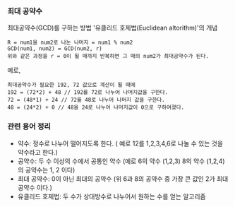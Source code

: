 ### 최대 공약수

최대공약수(GCD)를 구하는 방법 '유클리드 호제법(Euclidean altorithm)'의 개념

```
R = num1을 num2로 나눈 나머지 = num1 % num2
GCD(num1, num2) = GCD(num2, r)
위와 같은 과정을 r = 0이 될 때까지 반복하면 그 때의 num2가 최대공약수가 된다.
```
예로,
```
최대공약수가 필요한 192, 72 값으로 계산이 될 때에 
192 = (72*2) + 48 // 192를 72로 나누어 나머지값을 구한다.
72 = (48*1) + 24 // 72를 48로 나누어 나머지 값을 구한다.
48 = (24*2) + 0 // 48을 24로 나누어 나머지값이 0으로 구하여졌다.
```

### 관련 용어 정리
 - 약수: 정수로 나누어 떨어지도록 한다. ( 예로 12를 1,2,3,4,6로 나눌 수 있는 것을 약수라고 한다.)
 - 공약수: 두 수 이상의 수에서 공통인 약수 (예로 6의 약수 (1,2,3) 8의 약수 (1,2,4)의 공약수는 1, 2 이다)
 - 최대 공약수: 0이 아닌 최대의 공약수 (위 6과 8의 공약수 중 가장 큰 값인 2가 최대 공약수 이다.)
 - 유클리드 호제법: 두 수가 상대방수로 나누어서 원하는 수를 얻는 알고리즘
